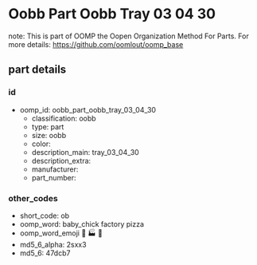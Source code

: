 # Oobb Part Oobb Tray 03 04 30  

note: This is part of OOMP the Oopen Organization Method For Parts. For more details: https://github.com/oomlout/oomp_base

##  part details





### id
* oomp_id: oobb_part_oobb_tray_03_04_30
  * classification: oobb
  * type: part
  * size: oobb
  * color: 
  * description_main: tray_03_04_30
  * description_extra: 
  * manufacturer: 
  * part_number: 

### other_codes
* short_code: ob
* oomp_word: baby_chick factory pizza
* oomp_word_emoji :baby_chick: :factory: :pizza:
* md5_6_alpha: 2sxx3
* md5_6: 47dcb7
